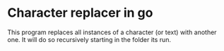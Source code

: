 # Character replacer in go

This program replaces all instances of a character (or text) with another one.
It will do so recursively starting in the folder its run.
